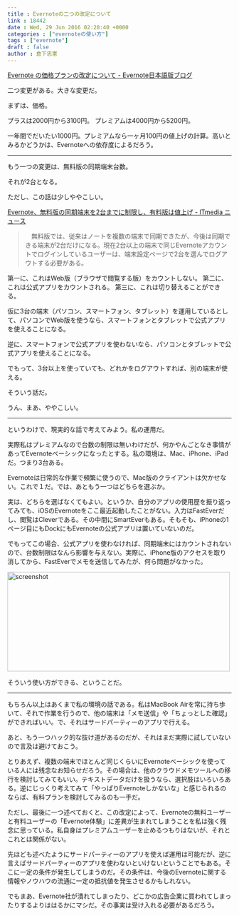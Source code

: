```yaml
---
title : Evernoteの二つの改定について
link : 18442
date : Wed, 29 Jun 2016 02:20:40 +0000
categories : ["evernoteの使い方"]
tags : ["evernote"]
draft : false
author : 倉下忠憲
---
```


<a href="https://blog.evernote.com/jp/2016/06/29/53395">Evernote の価格プランの改定について - Evernote日本語版ブログ</a>

二つ変更がある。大きな変更だ。

まずは、価格。

プラスは2000円から3100円。
プレミアムは4000円から5200円。

一年間でだいたい1000円。プレミアムなら一ヶ月100円の値上げの計算。高いとみるかどうかは、Evernoteへの依存度によるだろう。

<hr />

もう一つの変更は、無料版の同期端末台数。

それが2台となる。

ただし、この話は少しややこしい。

<a href="http://www.itmedia.co.jp/news/articles/1606/29/news066.html">Evernote、無料版の同期端末を2台までに制限し、有料版は値上げ - ITmedia ニュース</a>

<blockquote>　無料版では、従来はノートを複数の端末で同期できたが、今後は同期できる端末が2台だけになる。現在2台以上の端末で同じEvernoteアカウントでログインしているユーザーは、端末設定ページで2台を選んでログアウトする必要がある。</blockquote>

第一に、これはWeb版（ブラウザで閲覧する版）をカウントしない。
第二に、これは公式アプリをカウントされる。
第三に、これは切り替えることができる。

仮に3台の端末（パソコン、スマートフォン、タブレット）を運用しているとして、パソコンでWeb版を使うなら、スマートフォンとタブレットで公式アプリを使えることになる。

逆に、スマートフォンで公式アプリを使わないなら、パソコンとタブレットで公式アプリを使えることになる。

でもって、3台以上を使っていても、どれかをログアウトすれば、別の端末が使える。

そういう話だ。

うん、まあ、ややこしい。

<hr />

というわけで、現実的な話で考えてみよう。私の運用だ。

実際私はプレミアムなので台数の制限は無いわけだが、何かやんごとなき事情があってEvernoteベーシックになったとする。私の環境は、Mac、iPhone、iPadだ。つまり3台ある。

Evernoteは日常的な作業で頻繁に使うので、Mac版のクライアントは欠かせない。これで１だ。では、あともう一つはどちらを選ぶか。

実は、どちらを選ばなくてもよい。というか、自分のアプリの使用歴を振り返ってみても、iOSのEvernoteをここ最近起動したことがない。入力はFastEverだし、閲覧はCleverである。その中間にSmartEverもある。そもそも、iPhoneの1ページ目にもDockにもEvernoteの公式アプリは置いていないのだ。

でもってこの場合、公式アプリを使わなければ、同期端末にはカウントされないので、台数制限はなんら影響を与えない。実際に、iPhone版のアクセスを取り消してから、FastEverでメモを送信してみたが、何ら問題がなかった。

<a href="https://rashita.net/blog/?attachment_id=18444" rel="attachment wp-att-18444"><img src="https://rashita.net/blog/wp-content/uploads/2016/06/screenshot19-500x223.png" alt="screenshot" width="500" height="223" class="alignnone size-medium wp-image-18444" /></a>

そういう使い方ができる、ということだ。

<hr />

もちろん以上はあくまで私の環境の話である。私はMacBook Airを常に持ち歩いて、それで作業を行うので、他の端末は「メモ送信」や「ちょっとした確認」ができればいい。で、それはサードパーティーのアプリで行える。

あと、もう一つハック的な抜け道があるのだが、それはまだ実際に試していないので言及は避けておこう。

とりあえず、複数の端末でほとんど同じくらいにEvernoteベーシックを使っている人には残念なお知らせだろう。その場合は、他のクラウドメモツールへの移行を検討してみてもいい。テキストデータだけを扱うなら、選択肢はいろいろある。逆にじっくり考えてみて「やっぱりEvernoteしかないな」と感じられるのならば、有料プランを検討してみるのも一手だ。

ただし、最後に一つ述べておくと、この改定によって、Evernoteの無料ユーザーと有料ユーザーの「Evernote体験」に差異が生まれてしまうことを私は強く残念に思っている。私自身はプレミアムユーザーを止めるつもりはないが、それとこれとは関係がない。

先ほども述べたようにサードパーティーのアプリを使えば運用は可能だが、逆に言えばサードパーティーのアプリを使わないといけないということでもある。そこに一定の条件が発生してしまうのだ。その条件は、今後のEvernoteに関する情報やノウハウの流通に一定の抵抗値を発生させるかもしれない。

でもまあ、Evernote社が潰れてしまったり、どこかの広告企業に買われてしまったりするよりははるかにマシだ。その事実は受け入れる必要があるだろう。
